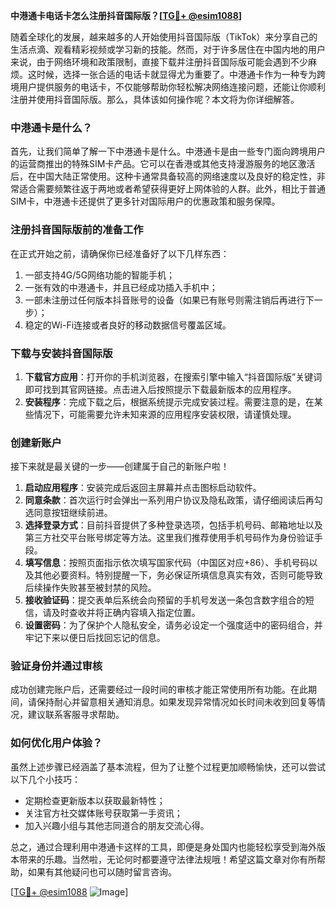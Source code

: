 **中港通卡电话卡怎么注册抖音国际版？[[TG💪+ @esim1088](https://t.me/s/esim1088)]**

随着全球化的发展，越来越多的人开始使用抖音国际版（TikTok）来分享自己的生活点滴、观看精彩视频或学习新的技能。然而，对于许多居住在中国内地的用户来说，由于网络环境和政策限制，直接下载并注册抖音国际版可能会遇到不少麻烦。这时候，选择一张合适的电话卡就显得尤为重要了。中港通卡作为一种专为跨境用户提供服务的电话卡，不仅能够帮助你轻松解决网络连接问题，还能让你顺利注册并使用抖音国际版。那么，具体该如何操作呢？本文将为你详细解答。

### 中港通卡是什么？

首先，让我们简单了解一下中港通卡是什么。中港通卡是由一些专门面向跨境用户的运营商推出的特殊SIM卡产品。它可以在香港或其他支持漫游服务的地区激活后，在中国大陆正常使用。这种卡通常具备较高的网络速度以及良好的稳定性，非常适合需要频繁往返于两地或者希望获得更好上网体验的人群。此外，相比于普通SIM卡，中港通卡还提供了更多针对国际用户的优惠政策和服务保障。

### 注册抖音国际版前的准备工作

在正式开始之前，请确保你已经准备好了以下几样东西：
1. 一部支持4G/5G网络功能的智能手机；
2. 一张有效的中港通卡，并且已经成功插入手机中；
3. 一部未注册过任何版本抖音账号的设备（如果已有账号则需注销后再进行下一步）；
4. 稳定的Wi-Fi连接或者良好的移动数据信号覆盖区域。

### 下载与安装抖音国际版

1. **下载官方应用**：打开你的手机浏览器，在搜索引擎中输入“抖音国际版”关键词即可找到其官网链接。点击进入后按照提示下载最新版本的应用程序。
2. **安装程序**：完成下载之后，根据系统提示完成安装过程。需要注意的是，在某些情况下，可能需要允许未知来源的应用程序安装权限，请谨慎处理。

### 创建新账户

接下来就是最关键的一步——创建属于自己的新账户啦！

1. **启动应用程序**：安装完成后返回主屏幕并点击图标启动软件。
2. **同意条款**：首次运行时会弹出一系列用户协议及隐私政策，请仔细阅读后再勾选同意按钮继续前进。
3. **选择登录方式**：目前抖音提供了多种登录选项，包括手机号码、邮箱地址以及第三方社交平台账号绑定等方法。这里我们推荐使用手机号码作为身份验证手段。
4. **填写信息**：按照页面指示依次填写国家代码（中国区对应+86）、手机号码以及其他必要资料。特别提醒一下，务必保证所填信息真实有效，否则可能导致后续操作失败甚至被封禁的风险。
5. **接收验证码**：提交表单后系统会向预留的手机号发送一条包含数字组合的短信，请及时查收并将正确内容填入指定位置。
6. **设置密码**：为了保护个人隐私安全，请务必设定一个强度适中的密码组合，并牢记下来以便日后找回忘记的信息。

### 验证身份并通过审核

成功创建完账户后，还需要经过一段时间的审核才能正常使用所有功能。在此期间，请保持耐心并留意相关通知消息。如果发现异常情况如长时间未收到回复等情况，建议联系客服寻求帮助。

### 如何优化用户体验？

虽然上述步骤已经涵盖了基本流程，但为了让整个过程更加顺畅愉快，还可以尝试以下几个小技巧：
- 定期检查更新版本以获取最新特性；
- 关注官方社交媒体账号获取第一手资讯；
- 加入兴趣小组与其他志同道合的朋友交流心得。

总之，通过合理利用中港通卡这样的工具，即便是身处国内也能轻松享受到海外版本带来的乐趣。当然啦，无论何时都要遵守法律法规哦！希望这篇文章对你有所帮助，如果有其他疑问也可以随时留言咨询。

[[TG💪+ @esim1088](https://t.me/s/esim1088) ![Image](https://i.postimg.cc/4NQfJmqS/Snipaste-2025-05-13-00-14-12.png)]